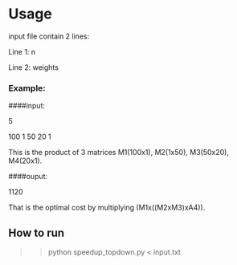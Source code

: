 # Usage

input file contain 2 lines:

Line 1: n

Line 2: weights

### Example:

####input:

5

100 1 50 20 1

This is the product of 3 matrices M1(100x1), M2(1x50), M3(50x20), M4(20x1).

####ouput: 

1120 

That is the optimal cost by multiplying (M1x((M2xM3)xA4)).

## How to run

>> python speedup_topdown.py < input.txt
